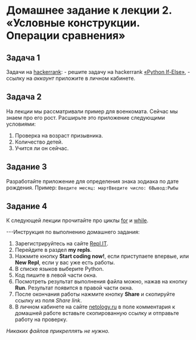 # Домашнее задание к лекции 2. «Условные конструкции. Операции сравнения»

## Задача 1
Задачи на [hackerrank](https://www.hackerrank.com/domains/python):  - решите задачу на hackerrank [«Python If-Else»](https://www.hackerrank.com/challenges/py-if-else/problem),  - ссылку на *аккаунт* приложите в личном кабинете.  

## Задача 2
На лекции мы рассматривали пример для военкомата. Сейчас мы знаем про его рост. Расширьте это приложение следующими условиями:
1. Проверка на возраст призывника.
2. Количество детей.
3. Учится ли он сейчас.

## Задание 3
Разработайте приложение для определения знака зодиака по дате рождения.  Пример:  ```Введите месяц: мартВведите число: 6Вывод:Рыбы```

## Задание 4
К следующей лекции прочитайте про циклы [for](https://foxford.ru/wiki/informatika/tsikl-for-v-python) и [while](https://foxford.ru/wiki/informatika/tsikl-while-v-python).

---Инструкция по выполнению домашнего задания:
1. Зарегистрируйтесь на сайте [Repl.IT](https://repl.it/).
2. Перейдите в раздел **my repls**.
3. Нажмите кнопку **Start coding now!**, если приступаете впервые, или **New Repl**, если у вас уже есть работы.
4. В списке языков выберите Python.
5. Код пишите в левой части окна.
6. Посмотреть результат выполнения файла можно, нажав на кнопку **Run**. Результат появится в правой части окна.
7. После окончания работы нажмите кнопку **Share** и скопируйте ссылку из поля *Share link*.
8. В личном кабинете на сайте [netology.ru](http://netology.ru/) в поле комментария к домашней работе вставьте скопированную ссылку и отправьте работу на проверку.

*Никаких файлов прикреплять не нужно.*
